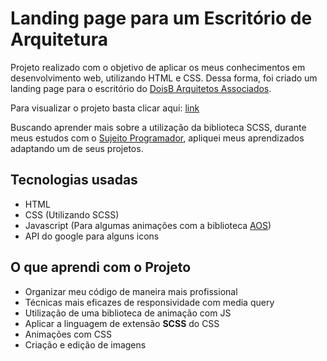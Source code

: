 # Landing page para um Escritório de Arquitetura

<div>
  <p>Projeto realizado com o objetivo de aplicar os meus conhecimentos em desenvolvimento web, utilizando HTML e CSS. Dessa forma, foi criado um landing page para o escritório do <a href="https://www.instagram.com/doisb.arquitetos/" target="_blank">DoisB Arquitetos Associados</a>.</p>
  <p>Para visualizar o projeto basta clicar aqui: <a href="https://2barquitetos.vercel.app/" target="_blank">link</a></p>

  <p>Buscando aprender mais sobre a utilização da biblioteca SCSS, durante meus estudos com o <a href="https://www.youtube.com/@Sujeitoprogramador" target="_blank">Sujeito Programador</a>, apliquei meus aprendizados adaptando um de seus projetos.</p>

  <h2>Tecnologias usadas</h2>
  <ul>
    <li>HTML</li>
    <li>CSS (Utilizando SCSS)</li>
    <li>Javascript (Para algumas animações com a biblioteca <a href="https://michalsnik.github.io/aos/" target="_blank">AOS</a>)</li>
    <li>API do google para alguns icons</li>
  </ul>

  <h2>O que aprendi com o Projeto</h2>
  <ul>
    <li>Organizar meu código de maneira mais profissional</li>
    <li>Técnicas mais eficazes de responsividade com media query</li>
    <li>Utilização de uma biblioteca de animação com JS</li>
    <li>Aplicar a linguagem de extensão <strong>SCSS</strong> do CSS</li>
    <li>Animações com CSS</li>
    <li>Criação e edição de imagens</li>
  </ul>
</div>

